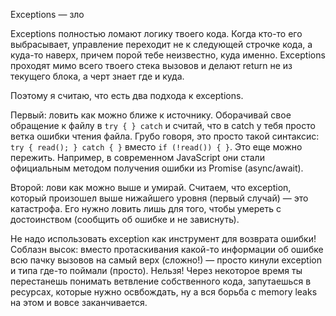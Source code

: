Exceptions — зло

Exceptions полностью ломают логику твоего кода. Когда кто-то его выбрасывает, управление переходит не к следующей строчке кода, а куда-то наверх, причем порой тебе неизвестно, куда именно. Exceptions проходят мимо всего твоего стека вызовов и делают return не из текущего блока, а черт знает где и куда.

Поэтому я считаю, что есть два подхода к exceptions.

Первый: ловить как можно ближе к источнику. Оборачивай свое обращение к файлу в `try { } catch` и считай, что в catch у тебя просто ветка ошибки чтения файла. Грубо говоря, это просто такой синтаксис: `try { read(); } catch { }` вместо `if (!read()) { }`. Это еще можно пережить. Например, в современном JavaScript они стали официальным методом получения ошибки из Promise (async/await).

Второй: лови как можно выше и умирай. Считаем, что exception, который произошел выше нижайшего уровня (первый случай) — это катастрофа. Его нужно ловить лишь для того, чтобы умереть с достоинством (сообщить об ошибке и не зависнуть).

Не надо использовать exception как инструмент для возврата ошибки! Соблазн высок: вместо протаскивания какой-то информации об ошибке всю пачку вызовов на самый верх (сложно!) — просто кинули exception и типа где-то поймали (просто). Нельзя! Через некоторое время ты перестанешь понимать ветвление собственного кода, запутаешься в ресурсах, которые нужно освбождать, ну а вся борьба с memory leaks на этом и вовсе заканчивается.
